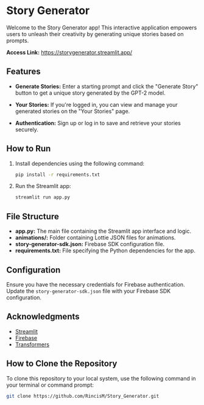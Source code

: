 # Story Generator

Welcome to the Story Generator app! This interactive application empowers users to unleash their creativity by generating unique stories based on prompts.

**Access Link:** https://storygenerator.streamlit.app/

## Features

- **Generate Stories:** Enter a starting prompt and click the "Generate Story" button to get a unique story generated by the GPT-2 model.

- **Your Stories:** If you're logged in, you can view and manage your generated stories on the "Your Stories" page.

- **Authentication:** Sign up or log in to save and retrieve your stories securely.

## How to Run

1. Install dependencies using the following command:

    ```bash
    pip install -r requirements.txt
    ```

2. Run the Streamlit app:

    ```bash
    streamlit run app.py
    ```

## File Structure

- **app.py:** The main file containing the Streamlit app interface and logic.
- **animations/:** Folder containing Lottie JSON files for animations.
- **story-generator-sdk.json:** Firebase SDK configuration file.
- **requirements.txt:** File specifying the Python dependencies for the app.

## Configuration

Ensure you have the necessary credentials for Firebase authentication. Update the `story-generator-sdk.json` file with your Firebase SDK configuration.

## Acknowledgments

- [Streamlit](https://streamlit.io/)
- [Firebase](https://firebase.google.com/)
- [Transformers](https://huggingface.co/transformers/)

## How to Clone the Repository

To clone this repository to your local system, use the following command in your terminal or command prompt:

```bash
git clone https://github.com/RincisM/Story_Generator.git
